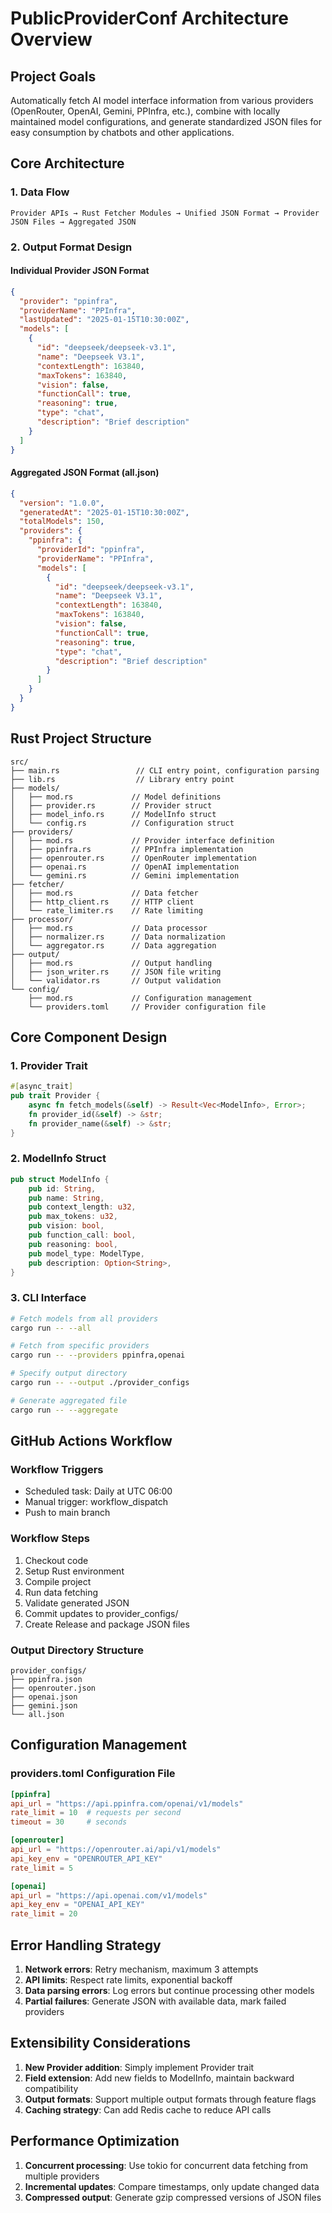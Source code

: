 # PublicProviderConf Architecture Overview

## Project Goals

Automatically fetch AI model interface information from various providers (OpenRouter, OpenAI, Gemini, PPInfra, etc.), combine with locally maintained model configurations, and generate standardized JSON files for easy consumption by chatbots and other applications.

## Core Architecture

### 1. Data Flow
```
Provider APIs → Rust Fetcher Modules → Unified JSON Format → Provider JSON Files → Aggregated JSON
```

### 2. Output Format Design

#### Individual Provider JSON Format
```json
{
  "provider": "ppinfra",
  "providerName": "PPInfra",
  "lastUpdated": "2025-01-15T10:30:00Z",
  "models": [
    {
      "id": "deepseek/deepseek-v3.1",
      "name": "Deepseek V3.1", 
      "contextLength": 163840,
      "maxTokens": 163840,
      "vision": false,
      "functionCall": true,
      "reasoning": true,
      "type": "chat",
      "description": "Brief description"
    }
  ]
}
```

#### Aggregated JSON Format (all.json)
```json
{
  "version": "1.0.0",
  "generatedAt": "2025-01-15T10:30:00Z",
  "totalModels": 150,
  "providers": {
    "ppinfra": {
      "providerId": "ppinfra",
      "providerName": "PPInfra",
      "models": [
        {
          "id": "deepseek/deepseek-v3.1",
          "name": "Deepseek V3.1",
          "contextLength": 163840,
          "maxTokens": 163840,
          "vision": false,
          "functionCall": true,
          "reasoning": true,
          "type": "chat",
          "description": "Brief description"
        }
      ]
    }
  }
}
```

## Rust Project Structure

```
src/
├── main.rs                 // CLI entry point, configuration parsing
├── lib.rs                  // Library entry point
├── models/
│   ├── mod.rs             // Model definitions
│   ├── provider.rs        // Provider struct
│   ├── model_info.rs      // ModelInfo struct
│   └── config.rs          // Configuration struct
├── providers/
│   ├── mod.rs             // Provider interface definition
│   ├── ppinfra.rs         // PPInfra implementation
│   ├── openrouter.rs      // OpenRouter implementation
│   ├── openai.rs          // OpenAI implementation
│   └── gemini.rs          // Gemini implementation
├── fetcher/
│   ├── mod.rs             // Data fetcher
│   ├── http_client.rs     // HTTP client
│   └── rate_limiter.rs    // Rate limiting
├── processor/
│   ├── mod.rs             // Data processor
│   ├── normalizer.rs      // Data normalization
│   └── aggregator.rs      // Data aggregation
├── output/
│   ├── mod.rs             // Output handling
│   ├── json_writer.rs     // JSON file writing
│   └── validator.rs       // Output validation
└── config/
    ├── mod.rs             // Configuration management
    └── providers.toml     // Provider configuration file
```

## Core Component Design

### 1. Provider Trait
```rust
#[async_trait]
pub trait Provider {
    async fn fetch_models(&self) -> Result<Vec<ModelInfo>, Error>;
    fn provider_id(&self) -> &str;
    fn provider_name(&self) -> &str;
}
```

### 2. ModelInfo Struct
```rust
pub struct ModelInfo {
    pub id: String,
    pub name: String,
    pub context_length: u32,
    pub max_tokens: u32,
    pub vision: bool,
    pub function_call: bool,
    pub reasoning: bool,
    pub model_type: ModelType,
    pub description: Option<String>,
}
```

### 3. CLI Interface
```bash
# Fetch models from all providers
cargo run -- --all

# Fetch from specific providers
cargo run -- --providers ppinfra,openai

# Specify output directory
cargo run -- --output ./provider_configs

# Generate aggregated file
cargo run -- --aggregate
```

## GitHub Actions Workflow

### Workflow Triggers
- Scheduled task: Daily at UTC 06:00
- Manual trigger: workflow_dispatch
- Push to main branch

### Workflow Steps
1. Checkout code
2. Setup Rust environment
3. Compile project
4. Run data fetching
5. Validate generated JSON
6. Commit updates to provider_configs/
7. Create Release and package JSON files

### Output Directory Structure
```
provider_configs/
├── ppinfra.json
├── openrouter.json
├── openai.json
├── gemini.json
└── all.json
```

## Configuration Management

### providers.toml Configuration File
```toml
[ppinfra]
api_url = "https://api.ppinfra.com/openai/v1/models"
rate_limit = 10  # requests per second
timeout = 30     # seconds

[openrouter]
api_url = "https://openrouter.ai/api/v1/models"
api_key_env = "OPENROUTER_API_KEY"
rate_limit = 5

[openai]
api_url = "https://api.openai.com/v1/models"
api_key_env = "OPENAI_API_KEY"
rate_limit = 20
```

## Error Handling Strategy

1. **Network errors**: Retry mechanism, maximum 3 attempts
2. **API limits**: Respect rate limits, exponential backoff
3. **Data parsing errors**: Log errors but continue processing other models
4. **Partial failures**: Generate JSON with available data, mark failed providers

## Extensibility Considerations

1. **New Provider addition**: Simply implement Provider trait
2. **Field extension**: Add new fields to ModelInfo, maintain backward compatibility
3. **Output formats**: Support multiple output formats through feature flags
4. **Caching strategy**: Can add Redis cache to reduce API calls

## Performance Optimization

1. **Concurrent processing**: Use tokio for concurrent data fetching from multiple providers
2. **Incremental updates**: Compare timestamps, only update changed data
3. **Compressed output**: Generate gzip compressed versions of JSON files